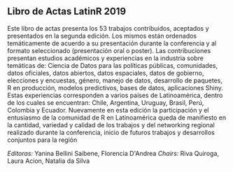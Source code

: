 ## Libro de Actas LatinR 2019

Este libro de actas presenta los 53 trabajos contribuidos, aceptados y presentados en la segunda edición. Los mismos están ordenados temáticamente de acuerdo a su presentación durante la conferencia y al formato seleccionado
(presentación oral o poster).
Las contribuciones presentan estudios académicos y experiencias en la industria sobre temáticas de: Ciencia de Datos para las políticas públicas,
comunidades, datos oficiales, datos abiertos, datos espaciales, datos de gobierno, elecciones y encuestas, género, manejo de datos, desarrollo
de paquetes, R en producción, modelos predictivos, bases de datos, aplicaciones Shiny. Estas experiencias corresponden a varios países de
Latinoamérica, dentro de los cuales se encuentran: Chile, Argentina, Uruguay, Brasil, Perú, Colombia y Ecuador.
Nuevamente en esta edición la participación y el entusiasmo de la comunidad de R en Latinoamérica queda de manifiesto en la cantidad, variedad y calidad de los trabajos y del networking regional realizado durante la conferencia, inicio de futuros trabajos y desarrollos conjuntos para la región

*Editoras:* Yanina Bellini Saibene, Florencia D'Andrea
*Chairs:* Riva Quiroga, Laura Acion, Natalia da Silva

